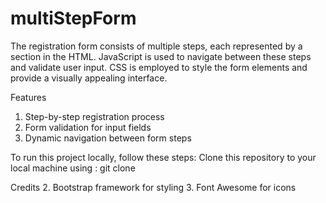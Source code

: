# multiStepForm

The registration form consists of multiple steps, each represented by a section in the HTML. JavaScript is used to navigate between these steps and validate user input. CSS is employed to style the form elements and provide a visually appealing interface.

Features
1. Step-by-step registration process
2. Form validation for input fields
3. Dynamic navigation between form steps
   

To run this project locally, follow these steps:
Clone this repository to your local machine using :
git clone 


Credits
2. Bootstrap framework for styling
3. Font Awesome for icons
